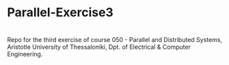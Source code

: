 # Parallel-Exercise3

#
Repo for the third exercise of course 050 - Parallel and Distributed Systems, Aristotle University of Thessaloniki, Dpt. of Electrical & Computer Engineering.

